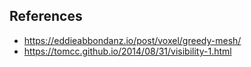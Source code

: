 ## References
- https://eddieabbondanz.io/post/voxel/greedy-mesh/
- https://tomcc.github.io/2014/08/31/visibility-1.html
